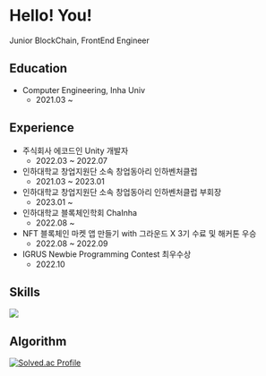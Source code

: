# Hello! You!
Junior BlockChain, FrontEnd Engineer

## Education
- Computer Engineering, Inha Univ
  - 2021.03 ~

## Experience
- 주식회사 에코드인 Unity 개발자
  - 2022.03 ~ 2022.07
- 인하대학교 창업지원단 소속 창업동아리 인하벤처클럽
  - 2021.03 ~ 2023.01
- 인하대학교 창업지원단 소속 창업동아리 인하벤처클럽 부회장
  - 2023.01 ~
- 인하대학교 블록체인학회 ChaInha
  - 2022.08 ~
- NFT 블록체인 마켓 앱 만들기 with 그라운드 X 3기 수료 및 해커톤 우승
  - 2022.08 ~ 2022.09
- IGRUS Newbie Programming Contest 최우수상
  - 2022.10

## Skills
<img src="https://img.shields.io/badge/C++-00599C?style=flat&logo=C++&logoColor=White"/>

## Algorithm
[![Solved.ac Profile](http://mazassumnida.wtf/api/v2/generate_badge?boj=kyt0315)](https://solved.ac/kyt0315/)

<!---
kych0912/kych0912 is a ✨ special ✨ repository because its `README.md` (this file) appears on your GitHub profile.
You can click the Preview link to take a look at your changes.
--->
